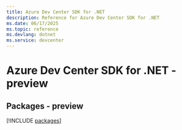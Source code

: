 ```yaml
---
title: Azure Dev Center SDK for .NET
description: Reference for Azure Dev Center SDK for .NET
ms.date: 06/17/2025
ms.topic: reference
ms.devlang: dotnet
ms.service: devcenter
---
```

# Azure Dev Center SDK for .NET - preview
## Packages - preview
[!INCLUDE [packages](dev-center-index.md)]